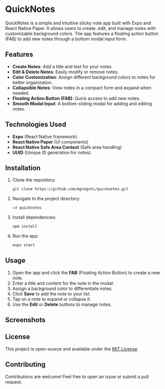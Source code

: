 # QuickNotes

QuickNotes is a simple and intuitive sticky note app built with Expo and React Native Paper. It allows users to create, edit, and manage notes with customizable background colors. The app features a floating action button (FAB) to add new notes through a bottom modal input form.

## Features

- **Create Notes**: Add a title and text for your notes.
- **Edit & Delete Notes**: Easily modify or remove notes.
- **Color Customization**: Assign different background colors to notes for better organization.
- **Collapsible Notes**: View notes in a compact form and expand when needed.
- **Floating Action Button (FAB)**: Quick access to add new notes.
- **Smooth Modal Input**: A bottom-sliding modal for adding and editing notes.

## Technologies Used

- **Expo** (React Native framework)
- **React Native Paper** (UI components)
- **React Native Safe Area Context** (Safe area handling)
- **UUID** (Unique ID generation for notes)

## Installation

1. Clone the repository:

   ```sh
   git clone https://github.com/mgregchi/quicknotes.git
   ```

2. Navigate to the project directory:

   ```sh
   cd quicknotes
   ```

3. Install dependencies:

   ```sh
   npm install
   ```

4. Run the app:

   ```sh
   expo start
   ```

## Usage

1. Open the app and click the **FAB** (Floating Action Button) to create a new note.
2. Enter a title and content for the note in the modal.
3. Assign a background color to differentiate notes.
4. Click **Save** to add the note to your list.
5. Tap on a note to expand or collapse it.
6. Use the **Edit** or **Delete** buttons to manage notes.

## Screenshots


## License

This project is open-source and available under the [MIT License](LICENSE).

## Contributing

Contributions are welcome! Feel free to open an issue or submit a pull request.


